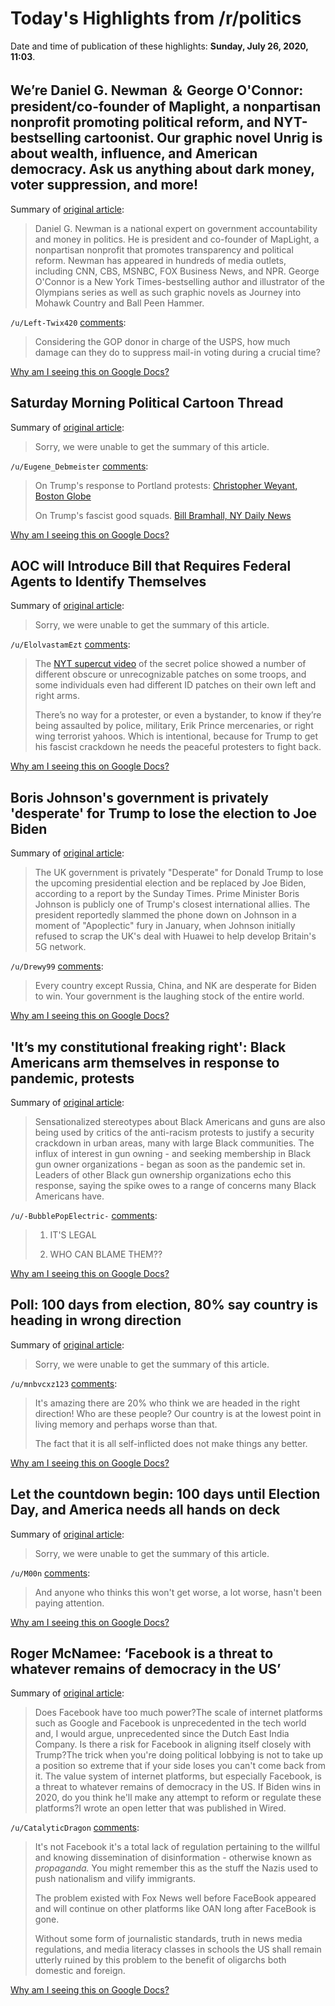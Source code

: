 # Today's Highlights from /r/politics

Date and time of publication of these highlights: **Sunday, July 26, 2020, 11:03**.

## We’re Daniel G. Newman ＆ George O'Connor: president/co-founder of Maplight, a nonpartisan nonprofit promoting political reform, and NYT-bestselling cartoonist. Our graphic novel Unrig is about wealth, influence, and American democracy. Ask us anything about dark money, voter suppression, and more!

Summary of [original article](https://www.reddit.com/r/politics/comments/hx6ygo/were_daniel_g_newman_george_oconnor/):

> Daniel G. Newman is a national expert on government accountability and money in politics. He is president and co-founder of MapLight, a nonpartisan nonprofit that promotes transparency and political reform. Newman has appeared in hundreds of media outlets, including CNN, CBS, MSNBC, FOX Business News, and NPR. George O'Connor is a New York Times-bestselling author and illustrator of the Olympians series as well as such graphic novels as Journey into Mohawk Country and Ball Peen Hammer.

`/u/Left-Twix420` [comments](https://www.reddit.com/r/politics/comments/hx6ygo/were_daniel_g_newman_george_oconnor/):

> Considering the GOP donor in charge of the USPS, how much damage can they do to suppress mail-in voting during a crucial time?

[Why am I seeing this on Google Docs?](https://docs.google.com/document/d/1Dc6We63vOXIZsc0op-Bt4abqkYjXzOigalQqFxmvvbM/edit?usp=sharing)

## Saturday Morning Political Cartoon Thread

Summary of [original article](https://www.reddit.com/r/politics/comments/hxny5y/saturday_morning_political_cartoon_thread/):

> Sorry, we were unable to get the summary of this article.

`/u/Eugene_Debmeister` [comments](https://www.reddit.com/r/politics/comments/hxny5y/saturday_morning_political_cartoon_thread/):

> On Trump's response to Portland protests: [Christopher Weyant, Boston Globe](https://images.theweek.com/sites/default/files/241689_rgb_768.jpg?resize=807x807)
> 
> On Trump's fascist good squads. [Bill Bramhall, NY Daily News](https://images.theweek.com/sites/default/files/20200723edbbc-a.jpg?resize=807x807)

[Why am I seeing this on Google Docs?](https://docs.google.com/document/d/1Dc6We63vOXIZsc0op-Bt4abqkYjXzOigalQqFxmvvbM/edit?usp=sharing)

## AOC will Introduce Bill that Requires Federal Agents to Identify Themselves

Summary of [original article](https://nationalinterest.org/blog/politics/aoc-will-introduce-bill-requires-federal-agents-identify-themselves-165252):

> Sorry, we were unable to get the summary of this article.

`/u/ElolvastamEzt` [comments](https://www.reddit.com/r/politics/comments/hy6qii/aoc_will_introduce_bill_that_requires_federal/):

> The [NYT supercut video](https://www.nytimes.com/2020/06/02/style/police-protests-video.html) of the secret police showed a number of different obscure or unrecognizable patches on some troops, and some individuals even had different ID patches on their own left and right arms. 
> 
> There’s no way for a protester, or even a bystander, to know if they’re being assaulted by police, military, Erik Prince mercenaries, or right wing terrorist yahoos. Which is intentional, because for Trump to get his fascist crackdown he needs the peaceful protesters to fight back.

[Why am I seeing this on Google Docs?](https://docs.google.com/document/d/1Dc6We63vOXIZsc0op-Bt4abqkYjXzOigalQqFxmvvbM/edit?usp=sharing)

## Boris Johnson's government is privately 'desperate' for Trump to lose the election to Joe Biden

Summary of [original article](https://www.businessinsider.com/donald-trump-lose-presidential-election-joe-biden-uk-boris-johnson-2020-7):

> The UK government is privately "Desperate" for Donald Trump to lose the upcoming presidential election and be replaced by Joe Biden, according to a report by the Sunday Times. Prime Minister Boris Johnson is publicly one of Trump's closest international allies. The president reportedly slammed the phone down on Johnson in a moment of "Apoplectic" fury in January, when Johnson initially refused to scrap the UK's deal with Huawei to help develop Britain's 5G network.

`/u/Drewy99` [comments](https://www.reddit.com/r/politics/comments/hy665t/boris_johnsons_government_is_privately_desperate/):

> Every country except Russia, China, and NK are desperate for Biden to win. Your government is the laughing stock of the entire world.

[Why am I seeing this on Google Docs?](https://docs.google.com/document/d/1Dc6We63vOXIZsc0op-Bt4abqkYjXzOigalQqFxmvvbM/edit?usp=sharing)

## 'It’s my constitutional freaking right': Black Americans arm themselves in response to pandemic, protests

Summary of [original article](https://www.politico.com/news/2020/07/26/black-americans-gun-owners-380162):

> Sensationalized stereotypes about Black Americans and guns are also being used by critics of the anti-racism protests to justify a security crackdown in urban areas, many with large Black communities. The influx of interest in gun owning - and seeking membership in Black gun owner organizations - began as soon as the pandemic set in. Leaders of other Black gun ownership organizations echo this response, saying the spike owes to a range of concerns many Black Americans have.

`/u/-BubblePopElectric-` [comments](https://www.reddit.com/r/politics/comments/hy769y/its_my_constitutional_freaking_right_black/):

> 1) IT'S LEGAL  
>   
> 2) WHO CAN BLAME THEM??

[Why am I seeing this on Google Docs?](https://docs.google.com/document/d/1Dc6We63vOXIZsc0op-Bt4abqkYjXzOigalQqFxmvvbM/edit?usp=sharing)

## Poll: 100 days from election, 80% say country is heading in wrong direction

Summary of [original article](https://www.axios.com/100-days-election-trump-approval-1a51a7be-9afd-4ad2-8424-72950d20644f.html):

> Sorry, we were unable to get the summary of this article.

`/u/mnbvcxz123` [comments](https://www.reddit.com/r/politics/comments/hy6xiv/poll_100_days_from_election_80_say_country_is/):

> It's amazing there are 20% who think we are headed in the right direction! Who are these people? Our country is at the lowest point in living memory and perhaps worse than that. 
> 
> The fact that it is all self-inflicted does not make things any better.

[Why am I seeing this on Google Docs?](https://docs.google.com/document/d/1Dc6We63vOXIZsc0op-Bt4abqkYjXzOigalQqFxmvvbM/edit?usp=sharing)

## Let the countdown begin: 100 days until Election Day, and America needs all hands on deck

Summary of [original article](https://www.nydailynews.com/news/politics/ny-trump-biden-election-issues-20200726-ayablo5sinaqjp73gwpm5sz45i-story.html):

> Sorry, we were unable to get the summary of this article.

`/u/M00n` [comments](https://www.reddit.com/r/politics/comments/hy4xfi/let_the_countdown_begin_100_days_until_election/):

> And anyone who thinks this won't get worse, a lot worse, hasn't been paying attention.

[Why am I seeing this on Google Docs?](https://docs.google.com/document/d/1Dc6We63vOXIZsc0op-Bt4abqkYjXzOigalQqFxmvvbM/edit?usp=sharing)

## Roger McNamee: ‘Facebook is a threat to whatever remains of democracy in the US’

Summary of [original article](https://www.theguardian.com/technology/2020/jul/26/roger-mcnamee-facebook-is-a-threat-to-whatever-remains-of-democracy-in-the-us):

> Does Facebook have too much power?The scale of internet platforms such as Google and Facebook is unprecedented in the tech world and, I would argue, unprecedented since the Dutch East India Company. Is there a risk for Facebook in aligning itself closely with Trump?The trick when you're doing political lobbying is not to take up a position so extreme that if your side loses you can't come back from it. The value system of internet platforms, but especially Facebook, is a threat to whatever remains of democracy in the US. If Biden wins in 2020, do you think he'll make any attempt to reform or regulate these platforms?I wrote an open letter that was published in Wired.

`/u/CatalyticDragon` [comments](https://www.reddit.com/r/politics/comments/hy4e11/roger_mcnamee_facebook_is_a_threat_to_whatever/):

> It's not Facebook it's a total lack of regulation pertaining to the willful and knowing dissemination of disinformation - otherwise known as *propaganda.* You might remember this as the stuff the Nazis used to push nationalism and vilify immigrants. 
> 
> The problem existed with Fox News well before FaceBook appeared and will continue on other platforms like OAN long after FaceBook is gone. 
> 
> Without some form of journalistic standards, truth in news media regulations, and media literacy classes in schools the US shall remain utterly ruined by this problem to the benefit of oligarchs both domestic and foreign.

[Why am I seeing this on Google Docs?](https://docs.google.com/document/d/1Dc6We63vOXIZsc0op-Bt4abqkYjXzOigalQqFxmvvbM/edit?usp=sharing)

